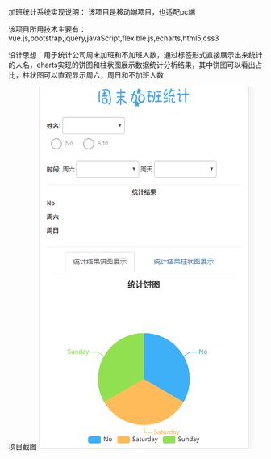 加班统计系统实现说明：
该项目是移动端项目，也适配pc端

该项目所用技术主要有：vue.js,bootstrap,jquery,javaScript,flexible.js,echarts,html5,css3

设计思想：用于统计公司周末加班和不加班人数，通过标签形式直接展示出来统计的人名，eharts实现的饼图和柱状图展示数据统计分析结果，其中饼图可以看出占比，柱状图可以直观显示周六，周日和不加班人数

项目截图
![Image text](https://github.com/whl01135020/echarts-for-weixin/blob/master/img/jb-1.png)

